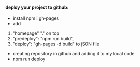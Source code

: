 #### deploy your project to github:
- install npm i gh-pages
- add 
1. "homepage" "." on top
2. "predeploy": "npm run build",
3. "deploy": "gh-pages -d build" to jSON file
- creating repository in github and adding it to my local code 
- npm run deploy
